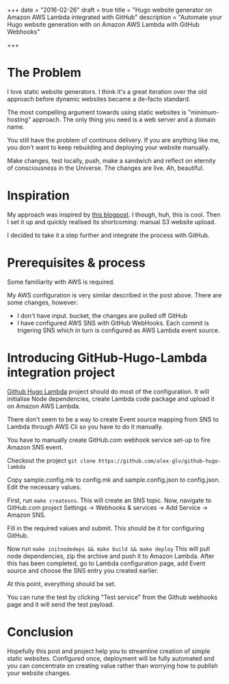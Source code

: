 +++
date = "2016-02-26"
draft = true
title = "Hugo website generator on Amazon AWS Lambda integrated with GitHub"
description = "Automate your Hugo website generation with on Amazon AWS Lambda with GitHub Webhooks"

+++

# The Problem

I love static website generators. I think it's a great iteration over the old approach before dynamic websites became a de-facto standard.

The most compelling argument towards using static websites is "minimum-hosting" approach.
The only thing you need is a web server and a domain name.

You still have the problem of continuos delivery. If you are anything like me, you don't want to keep rebuilding and deploying your website manually.

Make changes, test locally, push, make a sandwich and reflect on eternity of consciousness in the Universe. The changes are live. Ah, beautiful.

# Inspiration

My approach was inspired by [this blogpost](bezdelev.com/post/hugo-aws-lambda-static-website/).
I though, huh, this is cool. Then I set it up and quickly realised its shortcoming: manual S3 website upload.

I decided to take it a step further and integrate the process with GitHub.

# Prerequisites & process

Some familiarity with AWS is required.

My AWS configuration is very similar described in the post above. 
There are some changes, however: 
- I don't have input.<website> bucket, the changes are pulled off GitHub
- I have configured AWS SNS with GitHub WebHooks. Each commit is trigering SNS which in turn is configured as AWS Lambda event source.

# Introducing GitHub-Hugo-Lambda integration project

[Github Hugo Lambda](https://github.com/alex-glv/github-hugo-lambda) project should do most of the configuration.
It will initialise Node dependencies, create Lambda code package and upload it on Amazon AWS Lambda.


There don't seem to be a way to create Event source mapping from SNS to Lambda through AWS Cli so you have to do it manually.

You have to manually create GitHub.com webhook service set-up to fire Amazon SNS event.

Checkout the project
```git clone https://github.com/alex-glv/github-hugo-lambda```

Copy sample.config.mk to config.mk and sample.config.json to config.json.
Edit the necessary values.

First, run ```make createsns```. This will create an SNS topic.
Now, navigate to GitHub.com project Settings -> Webhooks & services -> Add Service -> Amazon SNS.

Fill in the required values and submit. This should be it for configuring GitHub.

Now run ```make initnodedeps && make build && make deploy```
This will pull node dependencies, zip the archive and push it to Amazon Lambda.
After this has been completed, go to Lambda configuration page, add Event source and choose the SNS entry you created earlier.

At this point, everything should be set.

You can rune the test by clicking "Test service" from the Github webhooks page and it will send the test payload.

# Conclusion

Hopefully this post and project help you to streamline creation of simple static websites.
Configured once, deployment will be fully automated and you can concentrate on creating value rather than worrying how to publish your website changes.
